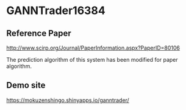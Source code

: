 # GANNTrader16384

## Reference Paper

http://www.scirp.org/Journal/PaperInformation.aspx?PaperID=80106

The prediction algorithm of this system has been modified for paper algorithm.

## Demo site

https://mokuzenshingo.shinyapps.io/ganntrader/

